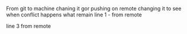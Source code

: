 From git to machine chaning it gor pushing on remote changing it to see when conflict happens what remain line 1 - from remote

line 3 from remote
